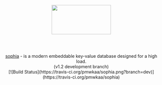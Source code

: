 
<p align="center">
	<a href="http://sphia.org"><img src="http://sphia.org/logo.png" width="190px" height="95px" /></a>
</p>
<br>
<br>
<p align="center">
	<a href="http://sphia.org">sophia</a> - is a modern embeddable key-value database
	designed for a high load.
	<br>
	(v1.2 development branch)<br>
	[![Build Status](https://travis-ci.org/pmwkaa/sophia.png?branch=dev)](https://travis-ci.org/pmwkaa/sophia)
</p>
